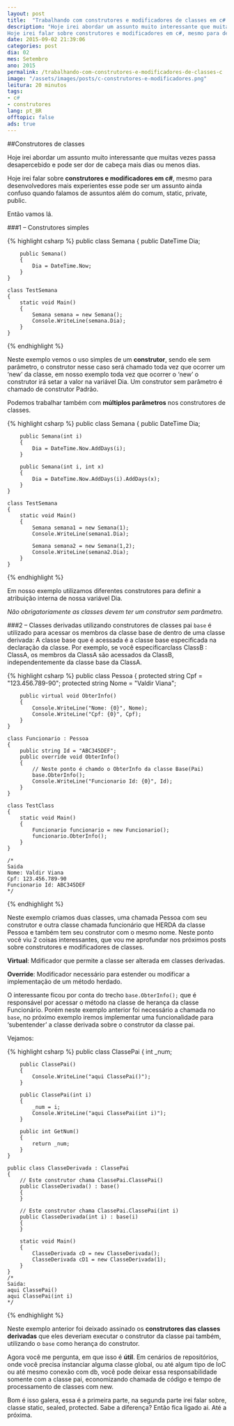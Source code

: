 ```yaml
---
layout: post
title:  "Trabalhando com construtores e modificadores de classes em c# – Parte 1"
description: "Hoje irei abordar um assunto muito interessante que muitas vezes passa desapercebido e pode ser dor de cabeça mais dias ou menos dias.
Hoje irei falar sobre construtores e modificadores em c#, mesmo para desenvolvedores mais experientes esse pode ser um assunto ainda confuso quando falamos de assuntos além do comum, static, private, public."
date: 2015-09-02 21:39:06
categories: post 
dia: 02
mes: Setembro
ano: 2015
permalink: /trabalhando-com-construtores-e-modificadores-de-classes-c
image: "/assets/images/posts/c-construtores-e-modificadores.png"
leitura: 20 minutos
tags:
- c#
- construtores
lang: pt_BR
offtopic: false
ads: true
---
```


##Construtores de classes

Hoje irei abordar um assunto muito interessante que muitas vezes passa desapercebido e pode ser dor de cabeça mais dias ou menos dias.

Hoje irei falar sobre **construtores e modificadores em c#**, mesmo para desenvolvedores mais experientes esse pode ser um assunto ainda confuso quando falamos de assuntos além do comum, static, private, public.

Então vamos lá.

###1 – Construtores simples

{% highlight csharp %}
public class Semana
    {
        public DateTime Dia;

        public Semana()
        {
            Dia = DateTime.Now;
        }
    }

    class TestSemana
    {
        static void Main()
        {
            Semana semana = new Semana();
            Console.WriteLine(semana.Dia);
        }
    }
{% endhighlight %}

Neste exemplo vemos o uso simples de um **construtor**, sendo ele sem parâmetro, o construtor nesse caso será chamado toda vez que ocorrer um ‘new’ da classe, em nosso exemplo toda vez que ocorrer o ‘new’ o construtor irá setar a valor na variável Dia. Um construtor sem parâmetro é chamado de construtor Padrão.

Podemos trabalhar também com **múltiplos parâmetros** nos construtores de classes.

{% highlight csharp %}
public class Semana
    {
        public DateTime Dia;

        public Semana(int i)
        {
            Dia = DateTime.Now.AddDays(i);
        }

        public Semana(int i, int x)
        {
            Dia = DateTime.Now.AddDays(i).AddDays(x);
        }
    }

    class TestSemana
    {
        static void Main()
        {
            Semana semana1 = new Semana(1);
            Console.WriteLine(semana1.Dia);

            Semana semana2 = new Semana(1,2);
            Console.WriteLine(semana2.Dia);
        }
    }
{% endhighlight %}

Em nosso exemplo utilizamos diferentes construtores para definir a atribuição interna de nossa variável Dia.

*Não obrigatoriamente as classes devem ter um construtor sem parâmetro.*

###2 – Classes derivadas utilizando construtores de classes pai
`base` é utilizado para acessar os membros da classe base de dentro de uma classe derivada:
A classe base que é acessada é a classe base especificada na declaração da classe. Por exemplo, se você especificarclass ClassB : ClassA, os membros da ClassA são acessados da ClassB, independentemente da classe base da ClassA.

{% highlight csharp %}
public class Pessoa
    {
        protected string Cpf = "123.456.789-90";
        protected string Nome = "Valdir Viana";

        public virtual void ObterInfo()
        {
            Console.WriteLine("Nome: {0}", Nome);
            Console.WriteLine("Cpf: {0}", Cpf);
        }
    }

    class Funcionario : Pessoa
    {
        public string Id = "ABC345DEF";
        public override void ObterInfo()
        {
            // Neste ponto é chamdo o ObterInfo da classe Base(Pai)
            base.ObterInfo();
            Console.WriteLine("Funcionario Id: {0}", Id);
        }
    }

    class TestClass
    {
        static void Main()
        {
            Funcionario funcionario = new Funcionario();
            funcionario.ObterInfo();
        }
    }

    /*
    Saida
    Nome: Valdir Viana
    Cpf: 123.456.789-90
    Funcionario Id: ABC345DEF
    */
{% endhighlight %}

Neste exemplo criamos duas classes, uma chamada Pessoa com seu construtor e outra classe chamada funcionário que HERDA da classe Pessoa e também tem seu construtor com o mesmo nome.
Neste ponto você viu 2 coisas interessantes, que vou me aprofundar nos próximos posts sobre construtores e modificadores de classes.

**Virtual**: Mdificador que permite a classe ser alterada em classes derivadas.

**Override**: Modificador necessário para estender ou modificar a implementação de um método herdado.

O interessante ficou por conta do trecho `base.ObterInfo();` que é responsável por acessar o método na classe de herança da classe Funcionário. Porém neste exemplo anterior foi necessário a chamada no `base`, no próximo exemplo iremos implementar uma funcionalidade para ‘subentender’ a classe derivada sobre o construtor da classe pai.

Vejamos:

{% highlight csharp %}
public class ClassePai
    {
        int _num;

        public ClassePai()
        {
            Console.WriteLine("aqui ClassePai()");
        }

        public ClassePai(int i)
        {
            _num = i;
            Console.WriteLine("aqui ClassePai(int i)");
        }

        public int GetNum()
        {
            return _num;
        }
    }

    public class ClasseDerivada : ClassePai
    {
        // Este construtor chama ClassePai.ClassePai()
        public ClasseDerivada() : base()
        {
        }

        // Este construtor chama ClassePai.ClassePai(int i)
        public ClasseDerivada(int i) : base(i)
        {
        }

        static void Main()
        {
            ClasseDerivada cD = new ClasseDerivada();
            ClasseDerivada cD1 = new ClasseDerivada(1);
        }
    }
    /*
    Saida:
    aqui ClassePai()
    aqui ClassePai(int i)
    */
{% endhighlight %}

Neste exemplo anterior foi deixado assinado os **construtores das classes derivadas** que eles deveriam executar o construtor da classe pai também, utilizando o `base` como herança do construtor.

Agora você me pergunta, em que isso é **útil**. Em cenários de repositórios, onde você precisa instanciar alguma classe global, ou até algum tipo de IoC ou até mesmo conexão com db, você pode deixar essa responsabilidade somente com a classe pai, economizando chamada de código e tempo de processamento de classes com new.

Bom é isso galera, essa é a primeira parte, na segunda parte irei falar sobre, classe static, sealed, protected. Sabe a diferença? Então fica ligado ai.
Até a próxima.
